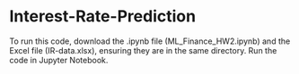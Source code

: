 # Interest-Rate-Prediction

To run this code, download the .ipynb file (ML_Finance_HW2.ipynb) and the Excel file (IR-data.xlsx), ensuring they are in the same directory. Run the code in Jupyter Notebook.
